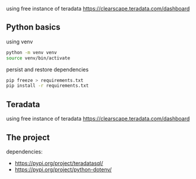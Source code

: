 using free instance of teradata https://clearscape.teradata.com/dashboard

## Python basics

using venv

```bash
python -m venv venv
source venv/bin/activate
```

persist and restore dependencies

```bash
pip freeze > requirements.txt
pip install -r requirements.txt
```

## Teradata

using free instance of teradata https://clearscape.teradata.com/dashboard

## The project

dependencies:

- https://pypi.org/project/teradatasql/
- https://pypi.org/project/python-dotenv/

